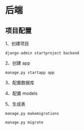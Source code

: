 # 后端

## 项目配置

1、创建项目

```
django-admin startproject backend
```

2、创建 app

```
manage.py startapp app
```

3、配置数据库

4、配置 models

5、生成表

```
manage.py makemigrations

manage.py migrate
```
